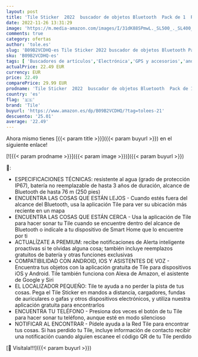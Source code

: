 ```yaml
---
layout: post
title: 'Tile Sticker  2022  buscador de objetos Bluetooth  Pack de 1  Radio búsqueda 45m  compatible con Alexa  Google Smart Home  iOS  Android  Busca llaves  mandos a distancia y más  Negro'
date: 2022-11-26 13:31:29
image: 'https://m.media-amazon.com/images/I/31dK88SPmwL._SL500_._SL400_.jpg'
comments: true
category: ofertas
author: 'tole.es'
slug: 'B09B2VCDHQ-es Tile Sticker 2022 buscador de objetos Bluetooth Pack de 1...'
sku: 'B09B2VCDHQ-es'
tags: [ 'Buscadores de artículos','Electrónica','GPS y accesorios','android','tile','🇪🇸', ]
actualPrice: 22.49 EUR
currency: EUR
price: 22.49
comparePrice: 29.99 EUR
prodname: 'Tile Sticker  2022  buscador de objetos Bluetooth  Pack de 1  Radio búsqueda 45m  compatible con Alexa  Google Smart Home  iOS  Android  Busca llaves  mandos a distancia y más  Negro'
country: 'es'
flag: '🇪🇸'
brand: 'Tile'
buyurl: 'https://www.amazon.es/dp/B09B2VCDHQ/?tag=tolees-21'
descuento: '25.01'
average: '22.49'
---
```


Ahora mismo tienes [{{< param title >}}]({{< param buyurl >}}) en el siguiente enlace!

[![{{< param prodname >}}]({{< param image >}})]({{< param buyurl >}})

🔎:

- ESPECIFICACIONES TÉCNICAS: resistente al agua (grado de protección IP67), batería no reemplazable de hasta 3 años de duración, alcance de Bluetooth de hasta 76 m (250 pies)
- ENCUENTRA LAS COSAS QUE ESTÁN LEJOS - Cuando estés fuera del alcance del Bluetooth, usa la aplicación Tile para ver su ubicación más reciente en un mapa
- ENCUENTRA LAS COSAS QUE ESTÁN CERCA - Usa la aplicación de Tile para hacer sonar tu Tile cuando se encuentre dentro del alcance de Bluetooth o indícale a tu dispositivo de Smart Home que lo encuentre por ti
- ACTUALÍZATE A PREMIUM: recibe notificaciones de Alerta inteligente proactivas si te olvidas alguna cosa; también incluye reemplazos gratuitos de batería y otras funciones exclusivas
- COMPATIBILIDAD CON ANDROID, IOS Y ASISTENTES DE VOZ - Encuentra tus objetos con la aplicación gratuita de Tile para dispositivos iOS y Android. Tile también funciona con Alexa de Amazon, el asistente de Google y Siri
- EL LOCALIZADOR PEQUEÑO: Tile te ayuda a no perder la pista de tus cosas. Pega el Tile Sticker en mandos a distancia, cargadores, fundas de auriculares o gafas y otros dispositivos electrónicos, y utiliza nuestra aplicación gratuita para encontrarlos
- ENCUENTRA TU TELÉFONO - Presiona dos veces el botón de tu Tile para hacer sonar tu teléfono, aunque esté en modo silencioso
- NOTIFICAR AL ENCONTRAR - Pídele ayuda a la Red Tile para encontrar tus cosas. Si has perdido tu Tile, incluye información de contacto recibir una notificación cuando alguien escanee el código QR de tu Tile perdido

[🛒 Visítala!!!]({{< param buyurl >}})
